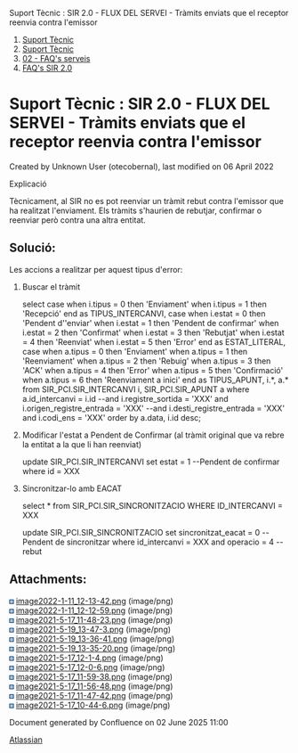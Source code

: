Suport Tècnic : SIR 2.0 - FLUX DEL SERVEI - Tràmits enviats que el receptor reenvia contra l'emissor  

1.  [Suport Tècnic](index.html)
2.  [Suport Tècnic](13893782.html)
3.  [02 - FAQ's serveis](26313393.html)
4.  [FAQ's SIR 2.0](41523073.html)

Suport Tècnic : SIR 2.0 - FLUX DEL SERVEI - Tràmits enviats que el receptor reenvia contra l'emissor
====================================================================================================

Created by Unknown User (otecobernal), last modified on 06 April 2022

Explicació

Tècnicament, al SIR no es pot reenviar un tràmit rebut contra l'emissor que ha realitzat l'enviament. Els tràmits s'haurien de rebutjar, confirmar o reenviar però contra una altra entitat.

Solució:
--------

Les accions a realitzar per aquest tipus d'error:

1.  Buscar el tràmit
    
     select case
              when i.tipus = 0 then 'Enviament'
              when i.tipus = 1 then 'Recepció'
            end as TIPUS\_INTERCANVI,
            case
              when i.estat = 0 then 'Pendent d''enviar'
              when i.estat = 1 then 'Pendent de confirmar'
              when i.estat = 2 then 'Confirmat'
              when i.estat = 3 then 'Rebutjat'
              when i.estat = 4 then 'Reenviat'
              when i.estat = 5 then 'Error'
            end as ESTAT\_LITERAL,
            case
              when a.tipus = 0 then 'Enviament'
              when a.tipus = 1 then 'Reenviament'
              when a.tipus = 2 then 'Rebuig'
              when a.tipus = 3 then 'ACK'
              when a.tipus = 4 then 'Error'
              when a.tipus = 5 then 'Confirmació'
              when a.tipus = 6 then 'Reenviament a inici'
            end as TIPUS\_APUNT,
            i.\*,
            a.\*
       from SIR\_PCI.SIR\_INTERCANVI i, SIR\_PCI.SIR\_APUNT a
      where a.id\_intercanvi = i.id
        --and i.registre\_sortida = 'XXX'
        and i.origen\_registre\_entrada = 'XXX'
        --and i.desti\_registre\_entrada = 'XXX'
        and i.codi\_ens = 'XXX'
      order by a.data, i.id desc;
    
2.  Modificar l'estat a Pendent de Confirmar (al tràmit original que va rebre la entitat a la que li han reenviat)
    
     update SIR\_PCI.SIR\_INTERCANVI
       set estat = 1 --Pendent de confirmar
     where id = XXX
    
3.  Sincronitzar-lo amb EACAT
    
     select \* from SIR\_PCI.SIR\_SINCRONITZACIO WHERE ID\_INTERCANVI = XXX
    
    update SIR\_PCI.SIR\_SINCRONITZACIO
       set sincronitzat\_eacat = 0 --Pendent de sincronitzar
     where id\_intercanvi = XXX
     and operacio = 4 -- rebut
    

  

Attachments:
------------

![](images/icons/bullet_blue.gif) [image2022-1-11\_12-13-42.png](attachments/64980470/64980471.png) (image/png)  
![](images/icons/bullet_blue.gif) [image2022-1-11\_12-12-59.png](attachments/64980470/64980472.png) (image/png)  
![](images/icons/bullet_blue.gif) [image2021-5-17\_11-48-23.png](attachments/64980470/64980473.png) (image/png)  
![](images/icons/bullet_blue.gif) [image2021-5-19\_13-47-3.png](attachments/64980470/64980474.png) (image/png)  
![](images/icons/bullet_blue.gif) [image2021-5-19\_13-36-41.png](attachments/64980470/64980475.png) (image/png)  
![](images/icons/bullet_blue.gif) [image2021-5-19\_13-35-20.png](attachments/64980470/64980476.png) (image/png)  
![](images/icons/bullet_blue.gif) [image2021-5-17\_12-1-4.png](attachments/64980470/64980477.png) (image/png)  
![](images/icons/bullet_blue.gif) [image2021-5-17\_12-0-6.png](attachments/64980470/64980478.png) (image/png)  
![](images/icons/bullet_blue.gif) [image2021-5-17\_11-59-38.png](attachments/64980470/64980479.png) (image/png)  
![](images/icons/bullet_blue.gif) [image2021-5-17\_11-56-48.png](attachments/64980470/64980480.png) (image/png)  
![](images/icons/bullet_blue.gif) [image2021-5-17\_11-47-42.png](attachments/64980470/64980481.png) (image/png)  
![](images/icons/bullet_blue.gif) [image2021-5-17\_10-44-6.png](attachments/64980470/64980482.png) (image/png)  

Document generated by Confluence on 02 June 2025 11:00

[Atlassian](http://www.atlassian.com/)